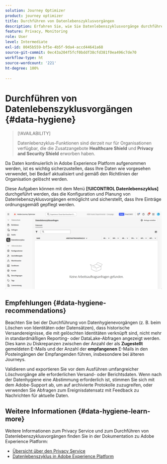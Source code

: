 ```yaml
---
solution: Journey Optimizer
product: journey optimizer
title: Durchführen von Datenlebenszyklusvorgängen
description: Erfahren Sie, wie Sie Datenlebenszyklusvorgänge durchführen
feature: Privacy, Monitoring
role: User
level: Intermediate
exl-id: 8045b559-bf5e-4b5f-9da4-accd44641a68
source-git-commit: 0ec43a204f5fcf0bddf38cfd381f0ea496c7de70
workflow-type: ht
source-wordcount: '221'
ht-degree: 100%

---
```


# Durchführen von Datenlebenszyklusvorgängen {#data-hygiene}

>[!AVAILABILITY]
>
>Datenlebenzyklus-Funktionen sind derzeit nur für Organisationen verfügbar, die die Zusatzangebote **Healthcare Shield** und **Privacy and Security Shield** erworben haben.

Da Daten kontinuierlich in Adobe Experience Platform aufgenommen werden, ist es wichtig sicherzustellen, dass Ihre Daten wie vorgesehen verwendet, bei Bedarf aktualisiert und gemäß den Richtlinien der Organisation gelöscht werden.

Diese Aufgaben können mit dem Menü **[!UICONTROL Datenlebenszyklus]** durchgeführt werden, das die Konfiguration und Planung von Datenlebenszyklusvorgängen ermöglicht und sicherstellt, dass Ihre Einträge ordnungsgemäß gepflegt werden.

![](assets/data-hygiene.png)


## Empfehlungen {#data-hygiene-recommendations}

Beachten Sie bei der Durchführung von Datenhygienevorgängen (z. B. beim Löschen von Identitäten oder Datensätzen), dass historische Versandereignisse, die mit gelöschten Identitäten verknüpft sind, nicht mehr in standardmäßigen Reporting- oder DataLake-Abfragen angezeigt werden. Dies kann zu Diskrepanzen zwischen der Anzahl der als **Zugestellt** gemeldeten E-Mails und der Anzahl der **empfangenen** E-Mails in den Posteingängen der Empfangenden führen, insbesondere bei älteren Journeys.

Validieren und exportieren Sie vor dem Ausführen umfangreicher Löschvorgänge alle erforderlichen Versand- oder Berichtsdaten. Wenn nach der Datenhygiene eine Abstimmung erforderlich ist, stimmen Sie sich mit dem Adobe-Support ab, um auf archivierte Protokolle zuzugreifen, oder verwenden Sie Abfragen zum Ereignisdatensatz mit Feedback zu Nachrichten für aktuelle Daten.

## Weitere Informationen {#data-hygiene-learn-more}

Weitere Informationen zum Privacy Service und zum Durchführen von Datenlebenszyklusvorgängen finden Sie in der Dokumentation zu Adobe Experience Platform:

* [Übersicht über den Privacy Service](https://experienceleague.adobe.com/docs/experience-platform/privacy/home.html?lang=de)
* [Datenlebenszyklus in Adobe Experience Platform](https://experienceleague.adobe.com/docs/experience-platform/hygiene/home.html?lang=de)
